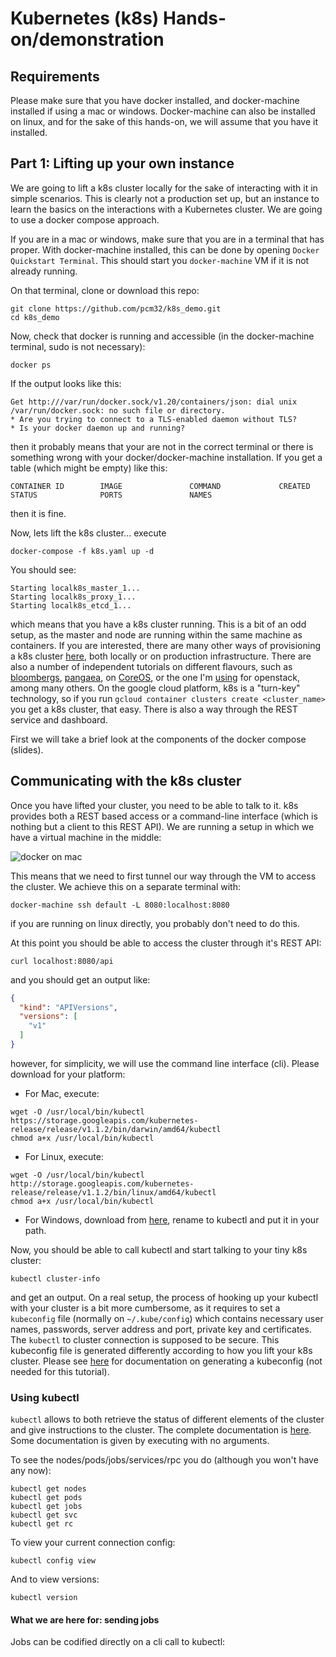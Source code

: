 # Kubernetes (k8s) Hands-on/demonstration

## Requirements

Please make sure that you have docker installed, and docker-machine installed if using a mac or windows. Docker-machine can also be installed on linux, and for the sake of this hands-on, we will assume that you have it installed.

## Part 1: Lifting up your own instance

We are going to lift a k8s cluster locally for the sake of interacting with it in simple scenarios. This is clearly not a production set up, but an instance to learn the basics on the interactions with a Kubernetes cluster. We are going to use a docker compose approach.

If you are in a mac or windows, make sure that you are in a terminal that has proper. With docker-machine installed, this can be done by opening `Docker Quickstart Terminal`. This should start you `docker-machine` VM if it is not already running.

On that terminal, clone or download this repo:
```
git clone https://github.com/pcm32/k8s_demo.git
cd k8s_demo
```
Now, check that docker is running and accessible (in the docker-machine terminal, sudo is not necessary):
```
docker ps
```
If the output looks like this:
```
Get http:///var/run/docker.sock/v1.20/containers/json: dial unix /var/run/docker.sock: no such file or directory.
* Are you trying to connect to a TLS-enabled daemon without TLS?
* Is your docker daemon up and running?
```
then it probably means that your are not in the correct terminal or there is something wrong with your docker/docker-machine installation. If you get a table (which might be empty) like this:
```
CONTAINER ID        IMAGE               COMMAND             CREATED             STATUS              PORTS               NAMES
```
then it is fine.

Now, lets lift the k8s cluster... execute
```
docker-compose -f k8s.yaml up -d
```
You should see:
```
Starting localk8s_master_1...
Starting localk8s_proxy_1...
Starting localk8s_etcd_1...
```
which means that you have a k8s cluster running. This is a bit of an odd setup, as the master and node are running within the same machine as containers. If you are interested, there are many other ways of provisioning a k8s cluster [here](http://kubernetes.io/v1.1/docs/getting-started-guides/), both locally or on production infrastructure. There are also a number of independent tutorials on different flavours, such as [bloombergs](https://github.com/bloomberg/kubernetes-cluster-cookbook/blob/master/templates/default/flannel-flanneld.erb), [pangaea](https://github.com/hasura/pangaea), on [CoreOS](https://coreos.com/kubernetes/docs/latest/getting-started.html), or the one I'm [using](https://github.com/phnmnl/mantl-kubernetes) for openstack, among many others. 
On the google cloud platform, k8s is a "turn-key" technology, so if you run `gcloud container clusters create <cluster_name>` you get a k8s cluster, that easy. There is also a way through the REST service and dashboard.

First we will take a brief look at the components of the docker compose (slides).

## Communicating with the k8s cluster

Once you have lifted your cluster, you need to be able to talk to it. k8s provides both a REST based access or a command-line interface (which is nothing but a client to this REST API). We are running a setup in which we have a virtual machine in the middle:

![docker on mac](https://docs.docker.com/engine/installation/images/mac_docker_host.svg) 

This means that we need to first tunnel our way through the VM to access the cluster. We achieve this on a separate terminal with:
```
docker-machine ssh default -L 8080:localhost:8080
```
if you are running on linux directly, you probably don't need to do this. 

At this point you should be able to access the cluster through it's REST API:
```
curl localhost:8080/api
```
and you should get an output like:

```json
{
  "kind": "APIVersions",
  "versions": [
    "v1"
  ]
}
```

however, for simplicity, we will use the command line interface (cli). Please download for your platform:
- For Mac, execute:
```
wget -O /usr/local/bin/kubectl https://storage.googleapis.com/kubernetes-release/release/v1.1.2/bin/darwin/amd64/kubectl
chmod a+x /usr/local/bin/kubectl
```
- For Linux, execute:
```
wget -O /usr/local/bin/kubectl http://storage.googleapis.com/kubernetes-release/release/v1.1.2/bin/linux/amd64/kubectl
chmod a+x /usr/local/bin/kubectl
```
- For Windows, download from [here](https://github.com/eirslett/kubectl-windows/raw/master/kubectl-1.1.3.exe), rename to kubectl and put it in your path.

Now, you should be able to call kubectl and start talking to your tiny k8s cluster:

```
kubectl cluster-info
```
and get an output. On a real setup, the process of hooking up your kubectl with your cluster is a bit more cumbersome, as it requires to set a `kubeconfig` file (normally on `~/.kube/config`) which contains necessary user names, passwords, server address and port, private key and certificates. The `kubectl` to cluster connection is supposed to be secure. This kubeconfig file is generated differently according to how you lift your k8s cluster. Please see [here](https://github.com/kubernetes/kubernetes/blob/release-1.1/docs/user-guide/kubeconfig-file.md) for documentation on generating a kubeconfig (not needed for this tutorial).

### Using kubectl

`kubectl` allows to both retrieve the status of different elements of the cluster and give instructions to the cluster. The complete documentation is [here](https://cloud.google.com/container-engine/docs/kubectl/). Some documentation is given by executing with no arguments.

To see the nodes/pods/jobs/services/rpc you do (although you won't have any now):
```
kubectl get nodes
kubectl get pods
kubectl get jobs
kubectl get svc
kubectl get rc
```
To view your current connection config:
```
kubectl config view
```
And to view versions:
```
kubectl version
```

#### What we are here for: sending jobs

Jobs can be codified directly on a cli call to kubectl:
```
```
















